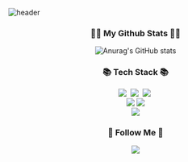 
![header](https://capsule-render.vercel.app/api?type=slice&height=250&section=header&text=DaHee%20Jeon&fontSize=70&fontAlign=75&fontAlignY=40&fontColor=fffff9&desc=꿈나무%20개발자%20♬&descAlignY=63&descAlign=88&animation=twinkling)


<h3 align="center">👩‍💻 My Github Stats 👩‍💻</h3>
<div align="center">

![Anurag's GitHub stats](https://github-readme-stats.vercel.app/api?username=anuraghazra&show_icons=true&theme=radical)
</div>


<h3 align="center">📚 Tech Stack 📚</h3>
<p align="center">
  <img src="https://img.shields.io/badge/Java-007396?style=flat-square&logo=Java&logoColor=white"/></a>&nbsp
  <img src="https://img.shields.io/badge/Python-3766AB?style=flat-square&logo=Python&logoColor=white"/></a>&nbsp 
  <img src="https://img.shields.io/badge/Javascript-ffb13b?style=flat-square&logo=javascript&logoColor=white"/></a>&nbsp 
  <br>
  
 <img src="https://img.shields.io/badge/HTML5-E34F26?style=for-the-badge&logo=HTML5&logoColor=white">
 <img src="https://img.shields.io/badge/CSS3-1572B6?style=for-the-badge&logo=CSS3&logoColor=white">
  <br>
   <img src="https://img.shields.io/badge/Bootstrap-7952B3?style=for-the-badge&logo=Bootstrap&logoColor=white">
</p>

<h3 align="center">🌈 Follow Me 🌈</h3>
<p align="center">
<a href="https://www.instagram.com/dahee.0o0/"><img src="https://img.shields.io/badge/Instagram-E4405F?style=flat-square&logo=Instagram&logoColor=white&link=https://www.instagram.com/dahee.0o0/"/></a>
 
</p>







